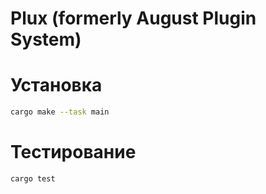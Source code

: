 # Plux (formerly August Plugin System)

# Установка
```bash
cargo make --task main
```

# Тестирование
```bash
cargo test
```